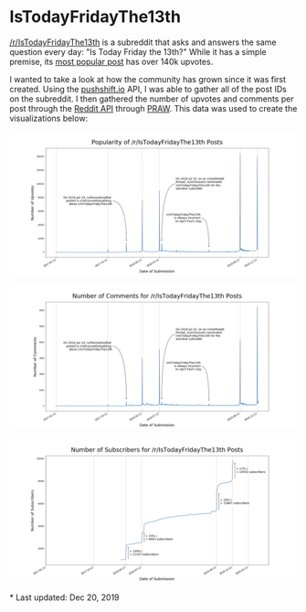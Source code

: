 # IsTodayFridayThe13th

[/r/IsTodayFridayThe13th](https://www.reddit.com/r/IsTodayFridayThe13th) is a subreddit that asks and answers the same question every day: "Is Today Friday the 13th?" While it has a simple premise, its [most popular post](https://www.reddit.com/r/IsTodayFridayThe13th/comments/d3ozdj/is_today_friday_the_13th/) has over 140k upvotes.

I wanted to take a look at how the community has grown since it was first created. Using the [pushshift.io](https://pushshift.io/) API, I was able to gather all of the post IDs on the subreddit. I then gathered the number of upvotes and comments per post through the [Reddit API](https://www.reddit.com/wiki/api) through [PRAW](https://praw.readthedocs.io/en/latest/). This data was used to create the visualizations below:

![./IsTodayFridayThe13thUpvotes.png](https://raw.githubusercontent.com/francislin96/IsTodayFridayThe13th/master/IsTodayFridayThe13thUpvotes.png)

![./IsTodayFridayThe13thComments.png](https://raw.githubusercontent.com/francislin96/IsTodayFridayThe13th/master/IsTodayFridayThe13thComments.png)

![./IsTodayFridayThe13thSubscribers.png](https://raw.githubusercontent.com/francislin96/IsTodayFridayThe13th/master/IsTodayFridayThe13thSubscribers.png)

\* Last updated: Dec 20, 2019

